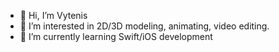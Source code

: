 - 👋 Hi, I’m Vytenis
- 👀 I’m interested in 2D/3D modeling, animating, video editing.
- 🌱 I’m currently learning Swift/iOS development

<!---
wytenis90/wytenis90 is a ✨ special ✨ repository because its `README.md` (this file) appears on your GitHub profile.
You can click the Preview link to take a look at your changes.
--->
